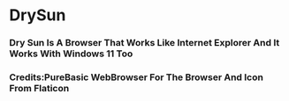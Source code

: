 # DrySun
### Dry Sun Is A Browser That Works Like Internet Explorer And It Works With Windows 11 Too
### Credits:PureBasic WebBrowser For The Browser And Icon From Flaticon

